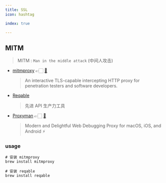 ```yaml
---
title: SSL
icon: hashtag

index: true

---
```


<!-- more -->

## MITM
> MITM : `Man in the middle attack` (中间人攻击)

- [mitmproxy](https://mitmproxy.org/) 👉🏻 [🐙](https://github.com/mitmproxy/mitmproxy)
    > An interactive TLS-capable intercepting HTTP proxy for penetration testers and software developers.
- [Reqable](https://reqable.com)
    > 先进 API 生产力工具
- [Proxyman](https://proxyman.io/) 👉🏻 [🐙](https://github.com/ProxymanApp)
    > Modern and Delightful Web Debugging Proxy for macOS, iOS, and Android ⚡️
    
### usage

```shell
# 安装 mitmproxy
brew install mitmproxy

# 安装 reqable
brew install reqable
```

